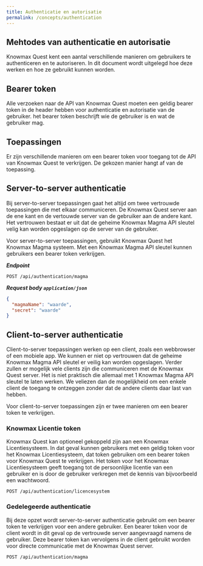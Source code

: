 ```yaml
---
title: Authenticatie en autorisatie
permalink: /concepts/authentication
---
```


## Mehtodes van authenticatie en autorisatie
Knowmax Quest kent een aantal verschillende manieren om gebruikers te authenticeren en te autoriseren. In dit document wordt uitgelegd hoe deze werken en hoe ze gebruikt kunnen worden.

## Bearer token
Alle verzoeken naar de API van Knowmax Quest moeten een geldig bearer token in de header hebben voor authenticatie en autorisatie van de gebruiker. het bearer token beschrijft wie de gebruiker is en wat de gebruiker mag.

## Toepassingen
Er zijn verschillende manieren om een bearer token voor toegang tot de API van Knowmax Quest te verkrijgen. De gekozen manier hangt af van de toepassing.

## Server-to-server authenticatie
Bij server-to-server toepassingen gaat het altijd om twee vertrouwde toepassingen die met elkaar communiceren. De Knowmax Quest server aan de ene kant en de vertouwde server van de gebruiker aan de andere kant. Het vertrouwen bestaat er uit dat de geheime Knowmax Magma API sleutel velig kan worden opgeslagen op de server van de gebruiker.

Voor server-to-server toepassingen, gebruikt Knowmax Quest het Knowmax Magma systeem. Met een Knowmax Magma API sleutel kunnen gebruikers een bearer token verkrijgen.

***Endpoint***
```url
POST /api/authentication/magma
```

***Request body ```application/json```***
```json
{
  "magmaName": "waarde",
  "secret": "waarde"
}
```

## Client-to-server authenticatie
Client-to-server toepassingen werken op een client, zoals een webbrowser of een mobiele app. We kunnen er niet op vertrouwen dat de geheime Knowmax Magma API sleutel er veilig kan worden opgeslagen. Verder zullen er mogelijk vele clients zijn die communiceren met de Knowmax Quest server. Het is niet praktisch die allemaal met 1 Knowmax Magma API sleutel te laten werken. We veliezen dan de mogelijkheid om een enkele client de toegang te ontzeggen zonder dat de andere clients daar last van hebben.

Voor client-to-server toepassingen zijn er twee manieren om een bearer token te verkrijgen.

### Knowmax Licentie token
Knowmax Quest kan optioneel gekoppeld zijn aan een Knowmax Licentiesysteem. In dat geval kunnen gebruikers met een geldig token voor het Knowmax Licentiesysteem, dat token gebruiken om een bearer token voor Knowmax Quest te verkrijgen. Het token voor het Knowmax Licentiesysteem geeft toegang tot de persoonlijke licentie van een gebruiker en is door de gebruiker verkregen met de kennis van bijvoorbeeld een wachtwoord.

```
POST /api/authentication/licencesystem
```

### Gedelegeerde authenticatie
Bij deze opzet wordt server-to-server authenticatie gebruikt om een bearer token te verkrijgen voor een andere gebruiker. Een bearer token voor de client wordt in dit geval op de vertrouwde server aangevraagd namens de gebruiker. Deze bearer token kan vervolgens in de client gebruikt worden voor directe communicatie met de Knowmax Quest server.

```
POST /api/authentication/magma
```